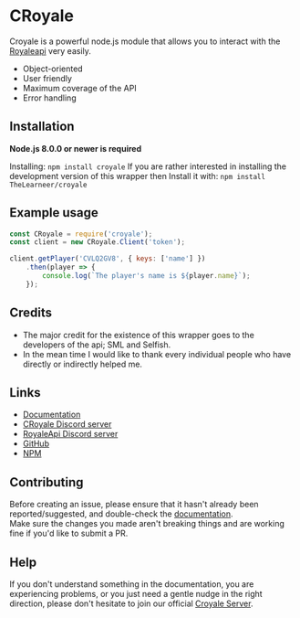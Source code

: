 # CRoyale

Croyale is a powerful node.js module that allows you to interact with the [Royaleapi](http://docs.royaleapi.com/) very easily.

- Object-oriented
- User friendly
- Maximum coverage of the API
- Error handling

## Installation
**Node.js 8.0.0 or newer is required**

Installing: `npm install croyale`
If you are rather interested in installing the development version of this wrapper then Install it with: `npm install TheLearneer/croyale`

## Example usage
```js
const CRoyale = require('croyale');
const client = new CRoyale.Client('token');

client.getPlayer('CVLQ2GV8', { keys: ['name'] })
	.then(player => {
		console.log(`The player's name is ${player.name}`);
	});

```
## Credits
- The major credit for the existence of this wrapper goes to the developers of the api; SML and Selfish.
- In the mean time I would like to thank every individual people who have directly or indirectly helped me.

## Links
* [Documentation](https://thelearneer.github.io/croyale/)
* [CRoyale Discord server](https://discord.gg/6KvdGB3)
* [RoyaleApi Discord server](http://discord.me/cr_api)
* [GitHub](https://github.com/TheLearneer/croyale)
* [NPM](https://www.npmjs.com/package/croyale)

## Contributing
Before creating an issue, please ensure that it hasn't already been reported/suggested, and double-check the
[documentation](https://thelearneer.github.io/croyale/).  
Make sure the changes you made aren't breaking things and are working fine if you'd like to submit a PR.

## Help
If you don't understand something in the documentation, you are experiencing problems, or you just need a gentle nudge in the right direction, please don't hesitate to join our official [Croyale Server](https://discord.gg/6KvdGB3).
